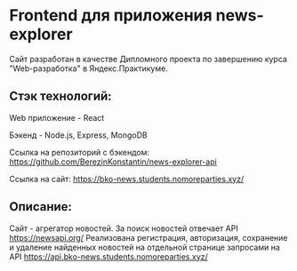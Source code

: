 # Frontend для приложения news-explorer

Сайт разработан в качестве Дипломного проекта по завершению курса "Web-разработка" в Яндекс.Практикуме.

## Стэк технологий:

Web приложение - React

Бэкенд - Node.js, Express, MongoDB

Ссылка на репозиторий с бэкендом:
https://github.com/BerezinKonstantin/news-explorer-api

Ссылка на сайт:
https://bko-news.students.nomoreparties.xyz/

## Описание:

Сайт - агрегатор новостей.
За поиск новостей отвечает API https://newsapi.org/
Реализована регистрация, авторизация, сохранение и удаление найденных новостей на отдельной странице запросами на API https://api.bko-news.students.nomoreparties.xyz/
